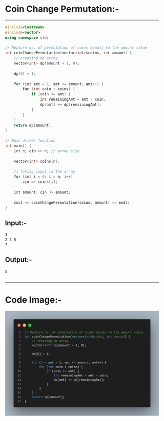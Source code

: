 
# Coin Change Permutation:-
---
```c++
#include<iostream>
#include<vector>
using namespace std;

// Reaturn no. of permutation of coins equals to the amount value 
int coinChangePermutation(vector<int>&coins, int amount) {
    // creating dp array
    vector<int> dp(amount + 1, 0);

    dp[0] = 1;

    for (int amt = 1; amt <= amount; amt++) {
        for (int coin : coins) {
            if (coin <= amt) {
                int remainingAmt = amt - coin;
                dp[amt] += dp[remainingAmt];
            }
        }
    }
    return dp[amount];
}

// Main driver function
int main() {
    int n; cin >> n; // array size

    vector<int> coins(n);

    // taking input in the array
    for (int i = 0; i < n; i++)
        cin >> coins[i];

    int amount; cin >> amount;

    cout << coinChangePermutation(coins, amount) << endl;
}
```

## Input:-
```
3
2 3 5
7
```

## Output:-
```
5
```

---
---
# Code Image:-

<p align="center">
<img src="./photo.png">
</p>